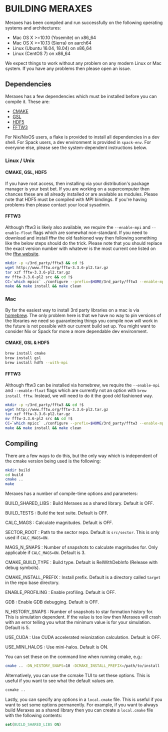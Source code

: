 # BUILDING MERAXES

Meraxes has been compiled and run successfully on the following operating systems and architectures:

- Mac OS X >=10.10 (Yosemite) on x86_64
- Mac OS X >=10.13 (Sierra) on aarch64
- Linux (Ubuntu 16.04, 18.04) on x86_64
- Linux (CentOS 7) on x86_64

We expect things to work without any problem on any modern Linux or Mac system.  If you have any problems then please open an issue.

## Dependencies

Meraxes has a few dependencies which must be installed before you can compile it.  These are:

- [CMAKE](https://cmake.org)
- [GSL](https://www.gnu.org/software/gsl/)
- [HDF5](https://www.hdfgroup.org)
- [FFTW3](http://www.fftw.org)

For Nix/NixOS users, a flake is provided to install all dependencies in a dev shell.
For Spack users, a dev environment is provided in `spack-env`.
For everyone else, please see the system-dependent instructions below.

### Linux / Unix

#### CMAKE, GSL, HDF5

If you have root access, then installing via your distribution's package manager is your best bet.  If you are working on a supercomputer then chances these are all already installed or are available as modules.  Please note that HDF5 must be compiled with MPI bindings.  If you're having problems then please contact your local sysadmin.

#### FFTW3

Although fftw3 is likely also available, we require the `--enable-mpi` and `--enable-float` flags which are somewhat non-standard.  If you need to download and install fftw the old fashioned way then following something like the below steps should do the trick.  Please note that you should replace the exact version number with whatever is the most current one listed on the [fftw website](http://www.fftw.org/).

``` sh
mkdir -p ~/3rd_party/fftw3 && cd !$
wget http://www.fftw.org/fftw-3.3.6-pl2.tar.gz
tar xzf fftw-3.3.6-pl2.tar.gz
mv fftw-3.3.6-pl2 src && cd !$
CC=`which mpicc` ./configure --prefix=$HOME/3rd_party/fftw3 --enable-mpi --enable-float
make && make install && make clean
```

### Mac

By far the easiest way to install 3rd party libraries on a mac is via [homebrew](https://brew.sh). The only problem here is that we have no way to pin versions of the libraries we need so guaranteeing things you compile now will work in the future is not possible with our current build set up. You might want to consider Nix or Spack for more a more dependable dev environment.

#### CMAKE, GSL & HDF5

```sh
brew install cmake
brew install gsl
brew install hdf5 --with-mpi
```

#### FFTW3

Although fftw3 can be installed via homebrew, we require the `--enable-mpi` and `--enable-float` flags which are currently not an option with `brew install fftw`.  Instead, we will need to do it the good old fashioned way.

``` sh
mkdir -p ~/3rd_party/fftw3 && cd !$
wget http://www.fftw.org/fftw-3.3.6-pl2.tar.gz
tar xzf fftw-3.3.6-pl2.tar.gz
mv fftw-3.3.6-pl2 src && cd !$
CC=`which mpicc` ./configure --prefix=$HOME/3rd_party/fftw3 --enable-mpi --enable-float
make && make install && make clean
```

## Compiling

There are a few ways to do this, but the only way which is independent of the cmake version being used is the following:

```sh
mkdir build
cd build
cmake ..
make
```

Meraxes has a number of compile-time options and parameters:

BUILD_SHARED_LIBS
: Build Meraxes as a shared library. Default is OFF.

BUILD_TESTS
: Build the test suite. Default is OFF.

CALC_MAGS
: Calculate magnitudes. Default is OFF.

SECTOR_ROOT
: Path to the sector repo. Default is `src/sector`. This is only used if `CALC_MAGS=ON`.

MAGS_N_SNAPS
: Number of snapshots to calculate magnitudes for. Only applicable if `CALC_MAGS=ON`. Default is 3.

CMAKE_BUILD_TYPE
: Build type. Default is RelWithDebInfo (Release with debug symbols).

CMAKE_INSTALL_PREFIX
: Install prefix. Default is a directory called `target` in the repo base directory.

ENABLE_PROFILING
: Enable profiling. Default is OFF.

GDB
: Enable GDB debugging. Default is OFF.

N_HISTORY_SNAPS
: Number of snapshots to star formation history for. This is simulation dependent. If the value is too low then Meraxes will crash with an error telling you what the minimum value is for your simulation. Default is 5.

USE_CUDA
: Use CUDA accelerated reionization calculation. Default is OFF.

USE_MINI_HALOS
: Use mini-halos. Default is ON.

You can set these on the command line when running cmake, e.g.:

```sh
cmake .. -DN_HISTORY_SNAPS=10 -DCMAKE_INSTALL_PREFIX=/path/to/install
```

Alternatively, you can use the ccmake TUI to set these options.  This is useful if you want to see what the default values are.

```sh
ccmake ..
```

Lastly, you can specify any options in a `local.cmake` file.  This is useful if you want to set some options permanently.  For example, if you want to always build Meraxes as a shared library then you can create a `local.cmake` file with the following contents:

```cmake
set(BUILD_SHARED_LIBS ON)
```
